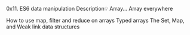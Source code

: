 0x11. ES6 data manipulation
Description💡
Array... Array everywhere

How to use map, filter and reduce on arrays
Typed arrays
The Set, Map, and Weak link data structures
